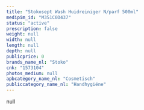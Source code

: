 ```yaml
---
title: "Stokosept Wash Huidreiniger N/parf 500ml"
medipim_id: "M351C0D437"
status: "active"
prescription: false
weight: null
width: null
length: null
depth: null
publicprice: 0
brands_name_nl: "Stoko"
cnk: "1573104"
photos_medium: null
apbcategory_name_nl: "Cosmetisch"
publiccategory_name_nl: "Handhygiëne"
---
```

null
